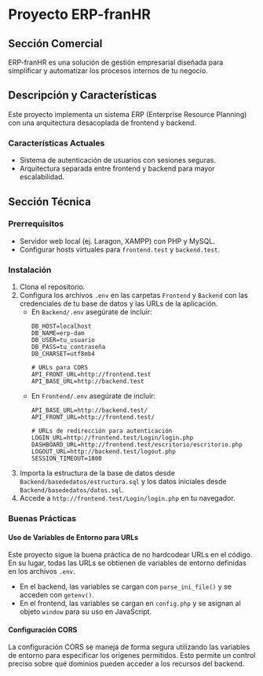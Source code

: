# Proyecto ERP-franHR

## Sección Comercial
ERP-franHR es una solución de gestión empresarial diseñada para simplificar y automatizar los procesos internos de tu negocio.

## Descripción y Características
Este proyecto implementa un sistema ERP (Enterprise Resource Planning) con una arquitectura desacoplada de frontend y backend.

### Características Actuales
- Sistema de autenticación de usuarios con sesiones seguras.
- Arquitectura separada entre frontend y backend para mayor escalabilidad.

## Sección Técnica

### Prerrequisitos
- Servidor web local (ej. Laragon, XAMPP) con PHP y MySQL.
- Configurar hosts virtuales para `frontend.test` y `backend.test`.

### Instalación
1. Clona el repositorio.
2. Configura los archivos `.env` en las carpetas `Frontend` y `Backend` con las credenciales de tu base de datos y las URLs de la aplicación.
   - En `Backend/.env` asegúrate de incluir:
     ```
     DB_HOST=localhost
     DB_NAME=erp-dam
     DB_USER=tu_usuario
     DB_PASS=tu_contraseña
     DB_CHARSET=utf8mb4
     
     # URLs para CORS
     API_FRONT_URL=http://frontend.test
     API_BASE_URL=http://backend.test
     ```
   - En `Frontend/.env` asegúrate de incluir:
     ```
     API_BASE_URL=http://backend.test/
     API_FRONT_URL=http://frontend.test/
     
     # URLs de redirección para autenticación
     LOGIN_URL=http://frontend.test/Login/login.php
     DASHBOARD_URL=http://frontend.test/escritorio/escritorio.php
     LOGOUT_URL=http://backend.test/logout.php
     SESSION_TIMEOUT=1800
     ```
3. Importa la estructura de la base de datos desde `Backend/basededatos/estructura.sql` y los datos iniciales desde `Backend/basededatos/datos.sql`.
4. Accede a `http://frontend.test/Login/login.php` en tu navegador.

### Buenas Prácticas

#### Uso de Variables de Entorno para URLs

Este proyecto sigue la buena práctica de no hardcodear URLs en el código. En su lugar, todas las URLs se obtienen de variables de entorno definidas en los archivos `.env`.

- En el backend, las variables se cargan con `parse_ini_file()` y se acceden con `getenv()`.
- En el frontend, las variables se cargan en `config.php` y se asignan al objeto `window` para su uso en JavaScript.

#### Configuración CORS

La configuración CORS se maneja de forma segura utilizando las variables de entorno para especificar los orígenes permitidos. Esto permite un control preciso sobre qué dominios pueden acceder a los recursos del backend.